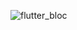 

![flutter_bloc](https://user-images.githubusercontent.com/2502778/196797093-5d71cc69-dd7f-45ea-9e31-ff28ffeac0f0.gif)
